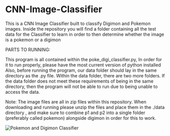 # CNN-Image-Classifier
This is a CNN Image Classifier built to classify Digimon and Pokemon images. Inside the repository you will find a folder containing all the test data for the Classifier to learn in order to then determine whether the image is a pokemon or a digimon

PARTS TO RUNNING:

This program is all contained within the poke_digi_classifier.py, In order for it to run properly, please have the most current version of python installed Also, before running the program, our data folder should lay in the same directory as the .py file. Within the data folder, there are two more folders. If the data folder does not meet these requirements of being in the same directory, then the program will not be able to run due to being unable to access the data.

Note: 
The image files are all in zip files within this repository. 
When downloading and running please unzip the files and place them in the ./data directory , and make sure to combine p1 and p2 into a single folder (preferably called pokemon) alongside digimon in order for this to work.

![Pokemon and Digimon Classifier]([https://miro.medium.com/v2/resize:fit:1358/1*Dn91a1lhC92jAArVTFLvcg.png])
